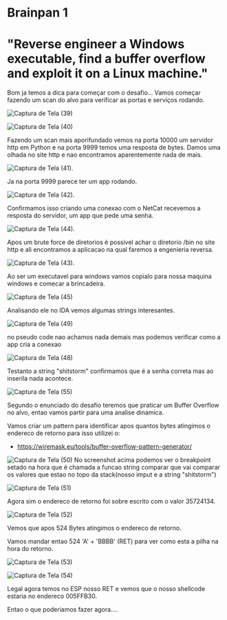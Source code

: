 <h1>Brainpan 1</h1>

<h1>"Reverse engineer a Windows executable, find a buffer overflow and exploit it on a Linux machine."</h1>



Bom ja temos a dica para começar com o desafio...
Vamos começar fazendo um scan do alvo para verificar as portas e serviços rodando.

![Captura de Tela (39)](https://github.com/user-attachments/assets/960ad5e3-b6bd-4803-99bc-f20cfeb8649d)


![Captura de Tela (40)](https://github.com/user-attachments/assets/da5d3fb0-52a9-4ab0-93ea-5a2ed82f03aa)


Fazendo um scan mais aporifundado vemos na porta 10000 um servidor http em Python e na porta 9999 temos uma resposta de bytes.
Damos uma olhada no site http e nao encontramos aparentemente nada de mais.


![Captura de Tela (41)](https://github.com/user-attachments/assets/454bc5f7-a39a-412c-b159-db895c52ea7c).




Ja na porta 9999 parece ter um app rodando.



![Captura de Tela (42)](https://github.com/user-attachments/assets/05a033ce-8f12-470e-b60e-7e8f85cd6d5a).



Confirmamos isso criando uma conexao com o NetCat recevemos a resposta do servidor, um app que pede uma senha.


![Captura de Tela (44)](https://github.com/user-attachments/assets/7df9cbe4-3a3d-4c1c-8004-d054792211ea).

Apos um brute force de diretorios é possivel achar o diretorio /bin no site http e ali encontramos a aplicacao na qual faremos a engenieria reversa.


![Captura de Tela (43)](https://github.com/user-attachments/assets/74ed410c-720a-4305-b6bd-c688225e267b).

Ao ser um executavel para windows vamos copialo para nossa maquina windows e comecar a brincadeira.






![Captura de Tela (45)](https://github.com/user-attachments/assets/87c90de8-f954-4d70-956b-630a7a3c452b)





Analisando ele no IDA vemos algumas strings interesantes. 

![Captura de Tela (49)](https://github.com/user-attachments/assets/aeef5396-3714-4fcc-887c-3dd214e57995)


no pseudo code nao achamos nada demais mas podemos verificar como a app cria a conexao

![Captura de Tela (48)](https://github.com/user-attachments/assets/a733df53-f949-4cca-9f65-5a2414a79c87)

Testanto a string "shitstorm" confirmamos que é a senha correta mas ao inserila nada acontece.

![Captura de Tela (55)](https://github.com/user-attachments/assets/90003995-5770-441c-8be8-ba1bdf443d80)


Segundo o enunciado do desafio teremos que praticar um Buffer Overflow no alvo, entao vamos partir para uma analise dinamica.

Vamos criar um pattern para identificar apos quantos bytes atingimos o endereco de retorno para isso utilizei o:
- https://wiremask.eu/tools/buffer-overflow-pattern-generator/





![Captura de Tela (50)](https://github.com/user-attachments/assets/5991aa79-1d53-4c09-998d-280baa243d8d)
No screenshot acima podemos ver o breakpoint setado na hora que é chamada a funcao string comparar que vai comparar os valores que estao no topo da stack(nosso imput e a string "shitstorm")




![Captura de Tela (51)](https://github.com/user-attachments/assets/0c3ddbc0-5dcd-4c7e-835b-a40ca6f15843)

Agora sim o endereco de retorno foi sobre escrito com o valor 35724134.



![Captura de Tela (52)](https://github.com/user-attachments/assets/d9bd3e3d-271a-4b7d-a4c7-5dcff8b63593)  


Vemos que apos 524 Bytes atingimos o endereco de retorno.



Vamos mandar entao 524 'A' + 'BBBB' (RET) para ver como esta a pilha na hora do retorno.

![Captura de Tela (53)](https://github.com/user-attachments/assets/fd92b1cc-986c-4a6b-b1f2-023932b559d4)


![Captura de Tela (54)](https://github.com/user-attachments/assets/f35cc097-345d-4422-8996-e9624fc34ac3)

Legal agora temos no ESP nosso RET e vemos que o nosso shellcode estaria no endereco 005FFB30.

Entao o que poderiamos fazer agora....
